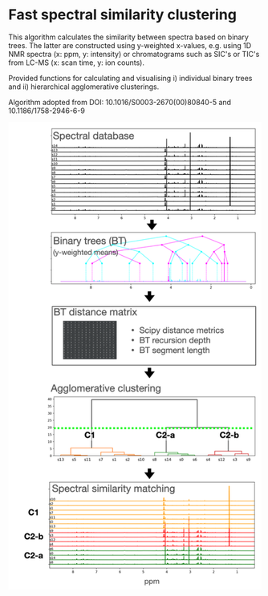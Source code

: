 # Fast spectral similarity clustering

This algorithm calculates the similarity between spectra based on binary trees. The latter are constructed using y-weighted x-values, e.g. using 1D NMR spectra (x: ppm, y: intensity) or chromatograms such as SIC's or TIC's from LC-MS (x: scan time, y: ion counts).

Provided functions for calculating and visualising i) individual binary trees and ii) hierarchical agglomerative clusterings.


Algorithm adopted from DOI: 10.1016/S0003-2670(00)80840-5 and 10.1186/1758-2946-6-9



![](pseudAlgo.png)
